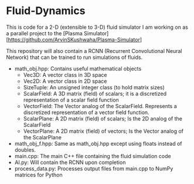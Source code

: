# Fluid-Dynamics
This is code for a 2-D (extensible to 3-D) fluid simulator I am working on as a parallel project to the [Plasma Simulator][https://github.com/ArvinSKushwaha/Plasma-Simulator]

This repository will also contain a RCNN (Recurrent Convolutional Neural Network) that can be trained to run simulations of fluids.

* math_obj.hpp: Contains useful mathematical objects
    * Vec3D: A vector class in 3D space
    * Vec2D: A vector class in 2D space
    * SizeTuple: An unsigned integer class (to hold matrix sizes)
    * ScalarField: A 3D matrix (field) of scalars; it is a discretized representation of a scalar field function
    * VectorField: The Vector analog of the ScalarField. Represents a discretized representation of a vector field function.
    * ScalarPlane: A 2D matrix (field) of scalars; Is the 2D analog of the ScalarField
    * VectorPlane: A 2D matrix (field) of vectors; Is the Vector analog of the ScalarPlane
* math_obj_f.hpp: Same as math_obj.hpp except using floats instead of doubles.
* main.cpp: The main C++ file containing the fluid simulation code
* AI.py: Will contain the RCNN upon completion
* process_data.py: Processes output files from main.cpp to NumPy matrices for Python